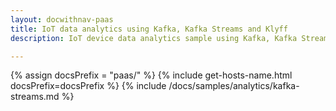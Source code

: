 ```yaml
---
layout: docwithnav-paas
title: IoT data analytics using Kafka, Kafka Streams and Klyff
description: IoT device data analytics sample using Kafka, Kafka Streams and Klyff

---
```


{% assign docsPrefix = "paas/" %}
{% include get-hosts-name.html docsPrefix=docsPrefix %}
{% include /docs/samples/analytics/kafka-streams.md %}
